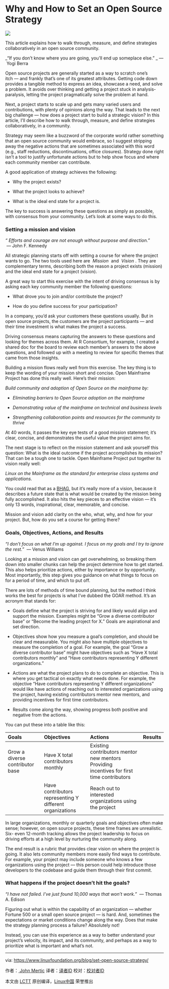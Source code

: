 Why and How to Set an Open Source Strategy
============================================================

![](https://www.linuxfoundation.org/wp-content/uploads/2017/11/open-source-strategy-1024x576.jpg)

This article explains how to walk through, measure, and define strategies collaboratively in an open source community.

 _“If you don’t know where you are going, you’ll end up someplace else.” _  _—_  Yogi Berra

Open source projects are generally started as a way to scratch one’s itch — and frankly that’s one of its greatest attributes. Getting code down provides a tangible method to express an idea, showcase a need, and solve a problem. It avoids over thinking and getting a project stuck in analysis-paralysis, letting the project pragmatically solve the problem at hand.

Next, a project starts to scale up and gets many varied users and contributions, with plenty of opinions along the way. That leads to the next big challenge — how does a project start to build a strategic vision? In this article, I’ll describe how to walk through, measure, and define strategies collaboratively, in a community.

Strategy may seem like a buzzword of the corporate world rather something that an open source community would embrace, so I suggest stripping away the negative actions that are sometimes associated with this word (e.g., staff reductions, discontinuations, office closures). Strategy done right isn’t a tool to justify unfortunate actions but to help show focus and where each community member can contribute.

A good application of strategy achieves the following:

*   Why the project exists?

*   What the project looks to achieve?

*   What is the ideal end state for a project is.

The key to success is answering these questions as simply as possible, with consensus from your community. Let’s look at some ways to do this.

### Setting a mission and vision

 _“_  _Efforts and courage are not enough without purpose and direction.”_  — John F. Kennedy

All strategic planning starts off with setting a course for where the project wants to go. The two tools used here are  _Mission_  and  _Vision_ . They are complementary terms, describing both the reason a project exists (mission) and the ideal end state for a project (vision).

A great way to start this exercise with the intent of driving consensus is by asking each key community member the following questions:

*   What drove you to join and/or contribute the project?

*   How do you define success for your participation?

In a company, you’d ask your customers these questions usually. But in open source projects, the customers are the project participants — and their time investment is what makes the project a success.

Driving consensus means capturing the answers to these questions and looking for themes across them. At R Consortium, for example, I created a shared doc for the board to review each member’s answers to the above questions, and followed up with a meeting to review for specific themes that came from those insights.

Building a mission flows really well from this exercise. The key thing is to keep the wording of your mission short and concise. Open Mainframe Project has done this really well. Here’s their mission:

 _Build community and adoption of Open Source on the mainframe by:_ 

*   _Eliminating barriers to Open Source adoption on the mainframe_ 

*   _Demonstrating value of the mainframe on technical and business levels_ 

*   _Strengthening collaboration points and resources for the community to thrive_ 

At 40 words, it passes the key eye tests of a good mission statement; it’s clear, concise, and demonstrates the useful value the project aims for.

The next stage is to reflect on the mission statement and ask yourself this question: What is the ideal outcome if the project accomplishes its mission? That can be a tough one to tackle. Open Mainframe Project put together its vision really well:

 _Linux on the Mainframe as the standard for enterprise class systems and applications._ 

You could read that as a [BHAG][1], but it’s really more of a vision, because it describes a future state that is what would be created by the mission being fully accomplished. It also hits the key pieces to an effective vision — it’s only 13 words, inspirational, clear, memorable, and concise.

Mission and vision add clarity on the who, what, why, and how for your project. But, how do you set a course for getting there?

### Goals, Objectives, Actions, and Results

 _“I don’t focus on what I’m up against. I focus on my goals and I try to ignore the rest.”_  — Venus Williams

Looking at a mission and vision can get overwhelming, so breaking them down into smaller chunks can help the project determine how to get started. This also helps prioritize actions, either by importance or by opportunity. Most importantly, this step gives you guidance on what things to focus on for a period of time, and which to put off.

There are lots of methods of time bound planning, but the method I think works the best for projects is what I’ve dubbed the GOAR method. It’s an acronym that stands for:

*   Goals define what the project is striving for and likely would align and support the mission. Examples might be “Grow a diverse contributor base” or “Become the leading project for X.” Goals are aspirational and set direction.

*   Objectives show how you measure a goal’s completion, and should be clear and measurable. You might also have multiple objectives to measure the completion of a goal. For example, the goal “Grow a diverse contributor base” might have objectives such as “Have X total contributors monthly” and “Have contributors representing Y different organizations.”

*   Actions are what the project plans to do to complete an objective. This is where you get tactical on exactly what needs done. For example, the objective “Have contributors representing Y different organizations” would like have actions of reaching out to interested organizations using the project, having existing contributors mentor new mentors, and providing incentives for first time contributors.

*   Results come along the way, showing progress both positive and negative from the actions.

You can put these into a table like this: 

| Goals | Objectives | Actions | Results |
|:--|:--|:--|:--|
| Grow a diverse contributor base     | Have X total contributors monthly |    Existing contributors mentor new mentors    Providing incentives for first time contributors |  |
|  | Have contributors representing Y different organizations |    Reach out to interested organizations using the project  |   |


In large organizations, monthly or quarterly goals and objectives often make sense; however, on open source projects, these time frames are unrealistic. Six- even 12-month tracking allows the project leadership to focus on driving efforts at a high level by nurturing the community along.

The end result is a rubric that provides clear vision on where the project is going. It also lets community members more easily find ways to contribute. For example, your project may include someone who knows a few organizations using the project — this person could help introduce those developers to the codebase and guide them through their first commit.

### What happens if the project doesn’t hit the goals?

 _“I have not failed. I’ve just found 10,000 ways that won’t work.”_  — Thomas A. Edison

Figuring out what is within the capability of an organization — whether Fortune 500 or a small open source project — is hard. And, sometimes the expectations or market conditions change along the way. Does that make the strategy planning process a failure? Absolutely not!

Instead, you can use this experience as a way to better understand your project’s velocity, its impact, and its community, and perhaps as a way to prioritize what is important and what’s not.

--------------------------------------------------------------------------------

via: https://www.linuxfoundation.org/blog/set-open-source-strategy/

作者：[ John Mertic][a]
译者：[译者ID](https://github.com/译者ID)
校对：[校对者ID](https://github.com/校对者ID)

本文由 [LCTT](https://github.com/LCTT/TranslateProject) 原创编译，[Linux中国](https://linux.cn/) 荣誉推出

[a]:https://www.linuxfoundation.org/author/jmertic/
[1]:https://en.wikipedia.org/wiki/Big_Hairy_Audacious_Goal
[2]:https://www.linuxfoundation.org/author/jmertic/
[3]:https://www.linuxfoundation.org/category/blog/
[4]:https://www.linuxfoundation.org/category/audience/c-level/
[5]:https://www.linuxfoundation.org/category/audience/developer-influencers/
[6]:https://www.linuxfoundation.org/category/audience/entrepreneurs/
[7]:https://www.linuxfoundation.org/category/campaigns/membership/how-to/
[8]:https://www.linuxfoundation.org/category/campaigns/events-campaigns/linux-foundation/
[9]:https://www.linuxfoundation.org/category/audience/open-source-developers/
[10]:https://www.linuxfoundation.org/category/audience/open-source-professionals/
[11]:https://www.linuxfoundation.org/category/audience/open-source-users/
[12]:https://www.linuxfoundation.org/category/blog/thought-leadership/
